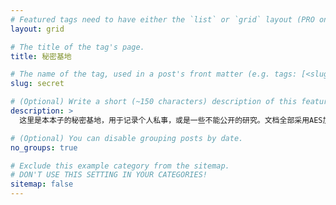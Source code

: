 ```yaml
---
# Featured tags need to have either the `list` or `grid` layout (PRO only).
layout: grid

# The title of the tag's page.
title: 秘密基地

# The name of the tag, used in a post's front matter (e.g. tags: [<slug>]).
slug: secret

# (Optional) Write a short (~150 characters) description of this featured tag.
description: >
  这里是本本子的秘密基地，用于记录个人私事，或是一些不能公开的研究。文档全部采用AES加密，每一篇的文档都不一样，不用想着尝试破解。密码可以询问本本子本人～

# (Optional) You can disable grouping posts by date.
no_groups: true

# Exclude this example category from the sitemap.
# DON'T USE THIS SETTING IN YOUR CATEGORIES!
sitemap: false
---
```

